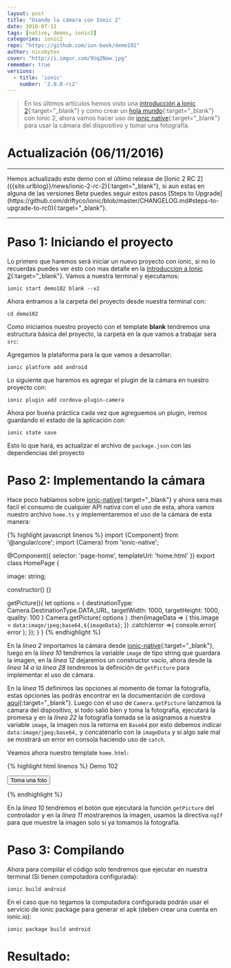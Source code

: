 ```yaml
---
layout: post
title: "Usando la cámara con Ionic 2"
date: 2016-07-11
tags: [native, demos, ionic2]
categories: ionic2
repo: "https://github.com/ion-book/demo102"
author: nicobytes
cover: "http://i.imgur.com/9Uq2Naw.jpg"
remember: true
versions:
  - title: 'ionic'
    number: '2.0.0-rc2'
---
```


> En los últimos artículos hemos visto una [introducción a Ionic 2]({{site.urlblog}}/ionic2/introIonic2){:target="_blank"} y como crear un [hola mundo]({{site.urlblog}}/ionic2/ionic2){:target="_blank"} con Ionic 2, ahora vamos hacer uso de [ionic native]({{site.urlblog}}/ionic2/ionic-native){:target="_blank"} para usar la cámara del dispositivo y tomar una fotografía.

<amp-img width="810" height="540" layout="responsive" src="http://i.imgur.com/9Uq2Naw.jpg"></amp-img>

# Actualización (06/11/2016)
<hr/>
Hemos actualizado este demo con el último release de [Ionic 2 RC 2]({{site.urlblog}}/news/ionic-2-rc-2){:target="_blank"}, si aun estas en alguna de las versiones Beta puedes seguir estos pasos [Steps to Upgrade](https://github.com/driftyco/ionic/blob/master/CHANGELOG.md#steps-to-upgrade-to-rc0){:target="_blank"}.

<hr/>

# Paso 1: Iniciando el proyecto

Lo primero que haremos será iniciar un nuevo proyecto con ionic, si no lo recuerdas puedes ver esto con mas detalle en la [Introduccion a Ionic 2]({{site.urlblog}}/ionic2/ionic2){:target="_blank"}.
Vamos a nuestra terminal y ejecutamos:

```
ionic start demo102 blank --v2
```

Ahora entramos a la carpeta del proyecto desde nuestra terminal con:

```
cd demo102
```

Como iniciamos nuestro proyecto con el template **blank** tendremos una estructura básica del proyecto, la carpeta en la que vamos a trabajar sera `src`:

<div class="row">
  <div class="col col-100 col-md-50 col-lg-50">
    <amp-img width="500" height="493" layout="responsive" src="https://firebasestorage.googleapis.com/v0/b/ion-book.appspot.com/o/demos%2Fdemo102%2FScreenshot%20from%202016-11-06%2012-46-16.png?alt=media"></amp-img>
  </div>
</div>

Agregamos la plataforma para la que vamos a desarrollar:

```
ionic platform add android
```

Lo siguiente que haremos es agregar el plugin de la cámara en nuestro proyecto con:

```
ionic plugin add cordova-plugin-camera
```

Ahora por buena práctica cada vez que agreguemos un plugin, iremos guardando el estado de la aplicación con:

```
ionic state save
```

Esto lo que hará, es actualizar el archivo de `package.json` con las dependencias del proyecto

# Paso 2: Implementando la cámara

Hace poco hablamos sobre [ionic-native]({{site.urlblog}}/ionic2/ionic-native){:target="_blank"} y ahora sera mas facil el consumo de cualquier API nativa con el uso de esta, ahora vamos nuestro archivo `home.ts` y implementaremos el uso de la cámara de esta manera:

{% highlight javascript linenos %}
import {Component} from '@angular/core';
import {Camera} from 'ionic-native';

@Component({
  selector: 'page-home',
  templateUrl: 'home.html'
})
export class HomePage {

  image: string;

  constructor() {}

  getPicture(){
    let options = {
      destinationType: Camera.DestinationType.DATA_URL,
      targetWidth: 1000,
      targetHeight: 1000,
      quality: 100
    }
    Camera.getPicture( options )
    .then(imageData => {
      this.image = `data:image/jpeg;base64,${imageData}`;
    })
    .catch(error =>{
      console.error( error );
    });
  }
}
{% endhighlight %}

En la *línea 2* importamos la cámara desde [ionic-native]({{site.urlblog}}/ionic2/ionic-native){:target="_blank"}, luego en la *línea 10* tendremos la variable `image` de tipo string que guardara la imagen, en la *línea 12* dejaremos un constructor vacío, ahora desde la *línea 14 a la línea 28* tendremos la definición de `getPicture` para implementar el uso de cámara.

En la *línea 15* definimos las opciones al momento de tomar la fotografía, estas opciones las podrás encontrar en la documentación de cordova [aquí](https://github.com/apache/cordova-plugin-camera#cameracameraoptions--object){:target="_blank"}. Luego con el uso de `Camera.getPicture` lanzamos la cámara del dispositivo, si todo salió bien y toma la fotografía, ejecutará la promesa y en la *línea 22* la fotografía tomada se la asignamos a nuestra variable `image`, la imagen nos la retorna en `Base64` por esto debemos indicar `data:image/jpeg;base64,` y concatenarlo con la `imageData` y si algo sale mal se mostrará un error en consola haciendo uso de `catch`.

Veamos ahora nuestro template `home.html`:

{% highlight html linenos %}
<ion-header>
  <ion-navbar color="primary">
    <ion-title>
      Demo 102
    </ion-title>
  </ion-navbar>
</ion-header>

<ion-content padding>
  <button ion-button block (click)="getPicture()">Toma una foto</button>
  <img [src]="image" *ngIf="image" />
</ion-content>

{% endhighlight %}

En la *línea 10* tendremos el botón que ejecutará la función `getPicture` del controlador y en la *línea 11* mostraremos la imagen, usamos la directiva `ngIf` para que muestre la imagen solo si ya tomamos la fotografía.

# Paso 3: Compilando

Ahora para compilar el código solo tendremos que ejecutar en nuestra terminal (Si tienen computadora configurada):

```
ionic build android
```

En el caso que no tegamos la computadora configurada podrán usar el servicio de ionic package para generar el apk (deben crear una cuenta en ionic.io):

```
ionic package build android
```


# Resultado:

<br/>
<amp-img width="641" height="1068" layout="responsive" src="https://firebasestorage.googleapis.com/v0/b/ion-book.appspot.com/o/demos%2Fdemo102%2FScreenshot%20from%202016-11-06%2012-46-16.png?alt=media"></amp-img>